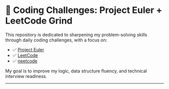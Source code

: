 # 🧠 Coding Challenges: Project Euler + LeetCode Grind

This repository is dedicated to sharpening my problem-solving skills through daily coding challenges, with a focus on:

- ✅ [Project Euler](https://projecteuler.net/)
- ✅ [LeetCode](https://leetcode.com/problemset/all/)
- ✅ [neetcode](https://leetcode.com/problemset/all/)


My goal is to improve my logic, data structure fluency, and technical interview readiness.

---



